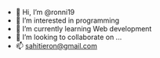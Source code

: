 - 👋 Hi, I’m @ronni19
- 👀 I’m interested in programming
- 🌱 I’m currently learning Web development
- 💞️ I’m looking to collaborate on ...
- 📫 sahitieron@gmail.com

<!---
ronni19/ronni19 is a ✨ special ✨ repository because its `README.md` (this file) appears on your GitHub profile.
You can click the Preview link to take a look at your changes.
--->
